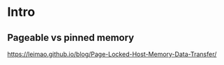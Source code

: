 # Intro
## Pageable vs pinned memory
https://leimao.github.io/blog/Page-Locked-Host-Memory-Data-Transfer/
